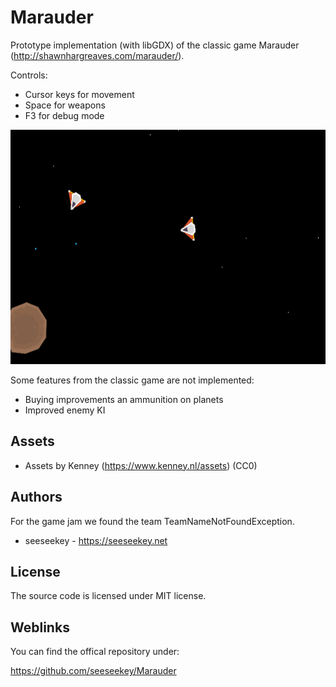 # Marauder

Prototype implementation (with libGDX) of the classic game Marauder (http://shawnhargreaves.com/marauder/).

Controls:

* Cursor keys for movement
* Space for weapons
* F3 for debug mode

![Game](game.png)

Some features from the classic game are not implemented:

* Buying improvements an ammunition on planets
* Improved enemy KI 

## Assets

* Assets by Kenney (https://www.kenney.nl/assets) (CC0)

## Authors

For the game jam we found the team TeamNameNotFoundException.

* seeseekey - https://seeseekey.net

## License

The source code is licensed under MIT license.

## Weblinks

You can find the offical repository under:

https://github.com/seeseekey/Marauder